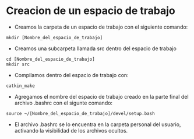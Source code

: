 # Creacion de un espacio de trabajo
* Creamos la carpeta de un espacio de trabajo con el siguiente comando:

```
mkdir [Nombre_del_espacio_de_trabajo]
```
* Creamos una subcarpeta llamada src dentro del espacio de trabajo

```
cd [Nombre_del_espacio_de_trabajo]
mkdir src
```
* Compilamos dentro del espacio de trabajo con:

```
catkin_make
```
* Agregamos el nombre del espacio de trabajo creado en la parte final del archivo .bashrc con el sigunte comando:

```
source ~/[Nombre_del_espacio_de_trabajo]/devel/setup.bash
```
* El archivo .bashrc se lo encuentra en la carpeta personal del usuario, activando la visibilidad de los archivos ocultos.
